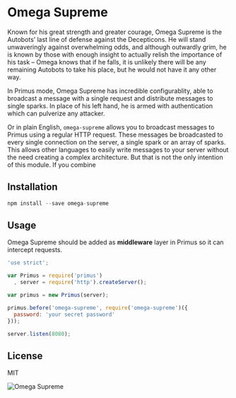 # Omega Supreme

Known for his great strength and greater courage, Omega Supreme is the Autobots’
last line of defense against the Decepticons. He will stand unwaveringly against
overwhelming odds, and although outwardly grim, he is known by those with enough
insight to actually relish the importance of his task – Omega knows that if he
falls, it is unlikely there will be any remaining Autobots to take his place,
but he would not have it any other way.

In Primus mode, Omega Supreme has incredible configurablity, able to broadcast
a message with a single request and distribute messages to single sparks. In
place of his left hand, he is armed with authentication which can pulverize any
attacker.

Or in plain English, `omega-supreme` allows you to broadcast messages to
Primus using a regular HTTP request. These messages be broadcasted to every
single connection on the server, a single spark or an array of sparks. This
allows other languages to easily write messages to your server without the need
creating a complex architecture. But that is not the only intention of this
module. If you combine 

## Installation

```js
npm install --save omega-supreme
```

## Usage

Omega Supreme should be added as **middleware** layer in Primus so it can
intercept requests.

```js
'use strict';

var Primus = require('primus')
  , server = require('http').createServer();

var primus = new Primus(server);

primus.before('omega-supreme', require('omega-supreme')({
  password: 'your secret password'
}));

server.listen(8080);
```

## License

MIT

![Omega Supreme](https://raw.githubusercontent.com/primus/omega-supreme/master/logo.jpg)
